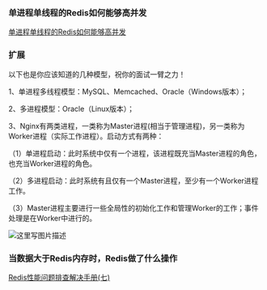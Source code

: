 ### 单进程单线程的Redis如何能够高并发

[单进程单线程的Redis如何能够高并发](https://blog.csdn.net/liupeng_qwert/article/details/77263187)

### 扩展

以下也是你应该知道的几种模型，祝你的面试一臂之力！

1、单进程多线程模型：MySQL、Memcached、Oracle（Windows版本）；

2、多进程模型：Oracle（Linux版本）；

3、Nginx有两类进程，一类称为Master进程(相当于管理进程)，另一类称为Worker进程（实际工作进程）。启动方式有两种：

（1）单进程启动：此时系统中仅有一个进程，该进程既充当Master进程的角色，也充当Worker进程的角色。

（2）多进程启动：此时系统有且仅有一个Master进程，至少有一个Worker进程工作。

（3）Master进程主要进行一些全局性的初始化工作和管理Worker的工作；事件处理是在Worker中进行的。

![这里写图片描述](https://img-blog.csdn.net/20180307172918264?watermark/2/text/aHR0cDovL2Jsb2cuY3Nkbi5uZXQvdTAxMDg3MDUxOA==/font/5a6L5L2T/fontsize/400/fill/I0JBQkFCMA==/dissolve/70)

### 当数据大于Redis内存时，Redis做了什么操作

 [Redis性能问题排查解决手册(七)](https://www.cnblogs.com/mushroom/p/4738170.html)
